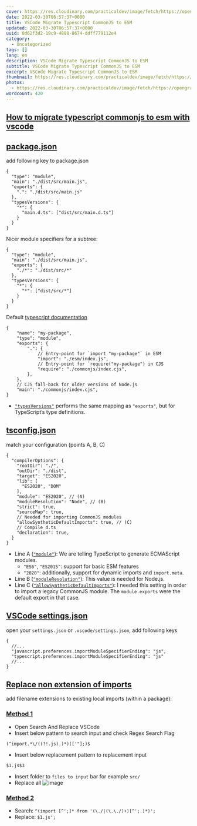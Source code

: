 ```yaml
---
cover: https://res.cloudinary.com/practicaldev/image/fetch/https://opengraph.githubassets.com/51ab140e160882668aa0f466b095b5bb634739d04b8095f768d1741def9280f2/inmanta/vscode-inmanta/issues/314
date: 2022-03-30T06:57:37+0000
title: VSCode Migrate Typescript CommonJS to ESM
updated: 2022-03-30T06:57:37+0000
uuid: 0d62f3d2-19c9-4888-8674-ddff779112e4
category:
  - Uncategorized
tags: []
lang: en
description: VSCode Migrate Typescript CommonJS to ESM
subtitle: VSCode Migrate Typescript CommonJS to ESM
excerpt: VSCode Migrate Typescript CommonJS to ESM
thumbnail: https://res.cloudinary.com/practicaldev/image/fetch/https://opengraph.githubassets.com/51ab140e160882668aa0f466b095b5bb634739d04b8095f768d1741def9280f2/inmanta/vscode-inmanta/issues/314
photos:
  - https://res.cloudinary.com/practicaldev/image/fetch/https://opengraph.githubassets.com/51ab140e160882668aa0f466b095b5bb634739d04b8095f768d1741def9280f2/inmanta/vscode-inmanta/issues/314
wordcount: 420
---
```


<h2 id="how-to-migrate-typescript-commonjs-to-esm-with-vscode" tabindex="-1"><a class="header-anchor" href="#how-to-migrate-typescript-commonjs-to-esm-with-vscode">How to migrate typescript commonjs to esm with vscode</a></h2>
<h2 id="package-json" tabindex="-1"><a class="header-anchor" href="#package-json">package.json</a></h2>
<p>add following key to package.json</p>
<pre><code class="language-jsonc">{
  &quot;type&quot;: &quot;module&quot;,
  &quot;main&quot;: &quot;./dist/src/main.js&quot;,
  &quot;exports&quot;: {
    &quot;.&quot;: &quot;./dist/src/main.js&quot;
  },
  &quot;typesVersions&quot;: {
    &quot;*&quot;: {
      &quot;main.d.ts&quot;: [&quot;dist/src/main.d.ts&quot;]
    }
  }
}
</code></pre>
<p>Nicer module specifiers for a subtree:</p>
<pre><code class="language-jsonc">{
  &quot;type&quot;: &quot;module&quot;,
  &quot;main&quot;: &quot;./dist/src/main.js&quot;,
  &quot;exports&quot;: {
    &quot;./*&quot;: &quot;./dist/src/*&quot;
  },
  &quot;typesVersions&quot;: {
    &quot;*&quot;: {
      &quot;*&quot;: [&quot;dist/src/*&quot;]
    }
  }
}
</code></pre>
<p>Default <a href="//webmanajemen.com/page/safelink.html?url=aHR0cHM6Ly93d3cudHlwZXNjcmlwdGxhbmcub3JnL2RvY3MvaGFuZGJvb2svZXNtLW5vZGUuaHRtbA==" target="_blank" rel="nofollow noopener">typescript documentation</a></p>
<pre><code class="language-jsonc">{
    &quot;name&quot;: &quot;my-package&quot;,
    &quot;type&quot;: &quot;module&quot;,
    &quot;exports&quot;: {
        &quot;.&quot;: {
            // Entry-point for `import &quot;my-package&quot;` in ESM
            &quot;import&quot;: &quot;./esm/index.js&quot;,
            // Entry-point for `require(&quot;my-package&quot;) in CJS
            &quot;require&quot;: &quot;./commonjs/index.cjs&quot;,
        },
    },
    // CJS fall-back for older versions of Node.js
    &quot;main&quot;: &quot;./commonjs/index.cjs&quot;,
}
</code></pre>
<ul>
<li><a href="//webmanajemen.com/page/safelink.html?url=aHR0cHM6Ly93d3cudHlwZXNjcmlwdGxhbmcub3JnL2RvY3MvaGFuZGJvb2svZGVjbGFyYXRpb24tZmlsZXMvcHVibGlzaGluZy5odG1sI3ZlcnNpb24tc2VsZWN0aW9uLXdpdGgtdHlwZXN2ZXJzaW9ucw==" target="_blank" rel="nofollow noopener"><code>&quot;typesVersions&quot;</code></a> performs the same mapping as <code>&quot;exports&quot;</code>, but for TypeScript’s type definitions.</li>
</ul>
<h2 id="tsconfig-json" tabindex="-1"><a class="header-anchor" href="#tsconfig-json">tsconfig.json</a></h2>
<p>match your configuration (points A, B, C)</p>
<pre><code class="language-jsonc">{
  &quot;compilerOptions&quot;: {
    &quot;rootDir&quot;: &quot;./&quot;,
    &quot;outDir&quot;: &quot;./dist&quot;,
    &quot;target&quot;: &quot;ES2020&quot;,
    &quot;lib&quot;: [
      &quot;ES2020&quot;, &quot;DOM&quot;
    ],
    &quot;module&quot;: &quot;ES2020&quot;, // (A)
    &quot;moduleResolution&quot;: &quot;Node&quot;, // (B)
    &quot;strict&quot;: true,
    &quot;sourceMap&quot;: true,
    // Needed for importing CommonJS modules
    &quot;allowSyntheticDefaultImports&quot;: true, // (C)
    // Compile d.ts
    &quot;declaration&quot;: true,
  }
}
</code></pre>
<ul>
<li>Line A (<a href="//webmanajemen.com/page/safelink.html?url=aHR0cHM6Ly93d3cudHlwZXNjcmlwdGxhbmcub3JnL3RzY29uZmlnI21vZHVsZQ==" target="_blank" rel="nofollow noopener"><code>&quot;module&quot;</code></a>): We are telling TypeScript to generate ECMAScript modules.
<ul>
<li><code>&quot;ES6&quot;</code>, <code>&quot;ES2015&quot;</code>: support for basic ESM features</li>
<li><code>&quot;2020&quot;</code>: additionally, support for dynamic imports and <code>import.meta</code>.</li>
</ul>
</li>
<li>Line B (<a href="//webmanajemen.com/page/safelink.html?url=aHR0cHM6Ly93d3cudHlwZXNjcmlwdGxhbmcub3JnL3RzY29uZmlnI21vZHVsZVJlc29sdXRpb24=" target="_blank" rel="nofollow noopener"><code>&quot;moduleResolution&quot;</code></a>): This value is needed for Node.js.</li>
<li>Line C (<a href="//webmanajemen.com/page/safelink.html?url=aHR0cHM6Ly93d3cudHlwZXNjcmlwdGxhbmcub3JnL3RzY29uZmlnI2FsbG93U3ludGhldGljRGVmYXVsdEltcG9ydHM=" target="_blank" rel="nofollow noopener"><code>&quot;allowSyntheticDefaultImports&quot;</code></a>): I needed this setting in order to import a legacy CommonJS module. The <code>module.exports</code> were the default export in that case.</li>
</ul>
<h2 id="vs-code-settings-json" tabindex="-1"><a class="header-anchor" href="#vs-code-settings-json">VSCode settings.json</a></h2>
<p>open your <code>settings.json</code> or <code>.vscode/settings.json</code>, add following keys</p>
<pre><code class="language-jsonc">{
  //...
  &quot;javascript.preferences.importModuleSpecifierEnding&quot;: &quot;js&quot;,
  &quot;typescript.preferences.importModuleSpecifierEnding&quot;: &quot;js&quot;
  //...
}
</code></pre>
<h2 id="replace-non-extension-of-imports" tabindex="-1"><a class="header-anchor" href="#replace-non-extension-of-imports">Replace non extension of imports</a></h2>
<p>add filename extensions to existing local imports (within a package):</p>
<h3 id="method-1" tabindex="-1"><a class="header-anchor" href="#method-1">Method 1</a></h3>
<ul>
<li>Open Search And Replace VSCode</li>
<li>Insert below pattern to search input and check Regex Search Flag</li>
</ul>
<pre><code class="language-regexp">(^import.*\/((?!.js).)*)(['&quot;];)$
</code></pre>
<ul>
<li>Insert below replacement pattern to replacement input</li>
</ul>
<pre><code class="language-regexp">$1.js$3
</code></pre>
<ul>
<li>Insert folder to <code>files to input</code> bar for example <code>src/</code></li>
<li>Replace all
<img src="https://user-images.githubusercontent.com/12471057/160769725-41b16e7d-ef33-4886-8113-d59a30a63482.png" alt="image"></li>
</ul>
<h3 id="method-2" tabindex="-1"><a class="header-anchor" href="#method-2">Method 2</a></h3>
<ul>
<li>Search: <code>^(import [^';]* from '(\./|(\.\./)+)[^';.]*)';</code></li>
<li>Replace: <code>$1.js';</code></li>
</ul>
